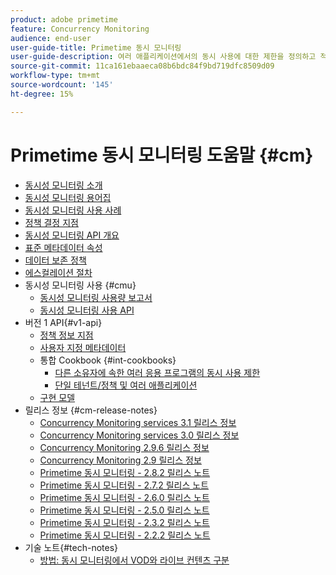 ```yaml
---
product: adobe primetime
feature: Concurrency Monitoring
audience: end-user
user-guide-title: Primetime 동시 모니터링
user-guide-description: 여러 애플리케이션에서의 동시 사용에 대한 제한을 정의하고 적용하는 방법에 대해 알아봅니다.
source-git-commit: 11ca161ebaaeca08b6bdc84f9bd719dfc8509d09
workflow-type: tm+mt
source-wordcount: '145'
ht-degree: 15%

---
```



# Primetime 동시 모니터링 도움말 {#cm}

+ [동시성 모니터링 소개](cm-home.md)
+ [동시성 모니터링 용어집](cm-glossary.md)
+ [동시성 모니터링 사용 사례](cm-use-cases.md)
+ [정책 결정 지점](cm-policy-decision-point.md)
+ [동시성 모니터링 API 개요](cm-api-overview.md)
+ [표준 메타데이터 속성](standard-metadata-attributes.md)
+ [데이터 보존 정책](data-retention-policy.md)
+ [에스컬레이션 절차](cm-escalation-procedures.md)
+ 동시성 모니터링 사용 {#cmu}
   + [동시성 모니터링 사용량 보고서](cm-usage-reports.md)
   + [동시성 모니터링 사용 API](cmu-api.md)
+ 버전 1 API{#v1-api}
   + [정책 정보 지점](policy-info-pt-versionone.md)
   + [사용자 지정 메타데이터](custom-metadata.md)
   + 통합 Cookbook {#int-cookbooks}
      + [다른 소유자에 속한 여러 응용 프로그램의 동시 사용 제한](restrict-concurr-usage-mult-apps.md)
      + [단일 테넌트/정책 및 여러 애플리케이션](single-tenant-policy-mult-app.md)
   + [구현 모델](implementation-models.md)
+ 릴리스 정보 {#cm-release-notes}
   + [Concurrency Monitoring services 3.1 릴리스 정보](rn-cm-services-31.md)
   + [Concurrency Monitoring services 3.0 릴리스 정보](rn-cm-services-30.md)
   + [Concurrency Monitoring 2.9.6 릴리스 정보](rn-cm-296.md)
   + [Concurrency Monitoring 2.9 릴리스 정보](rn-cm-29.md)
   + [Primetime 동시 모니터링 - 2.8.2 릴리스 노트](rn-cm-282.md)
   + [Primetime 동시 모니터링 - 2.7.2 릴리스 노트](rn-cm-272.md)
   + [Primetime 동시 모니터링 - 2.6.0 릴리스 노트](rn-cm-260.md)
   + [Primetime 동시 모니터링 - 2.5.0 릴리스 노트](rn-cm-250.md)
   + [Primetime 동시 모니터링 - 2.3.2 릴리스 노트](rn-cm-232.md)
   + [Primetime 동시 모니터링 - 2.2.2 릴리스 노트](rn-cm-222.md)
+ 기술 노트{#tech-notes}
   + [방법: 동시 모니터링에서 VOD와 라이브 컨텐츠 구분](vod-live-dist.md)
<!--    + [Usage reports](usage-rep-versionone.md) -->

